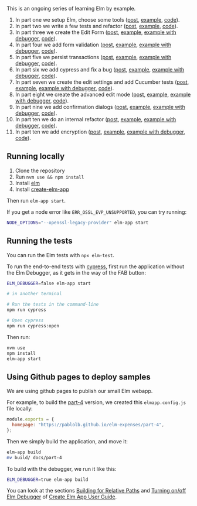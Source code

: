 This is an ongoing series of learning Elm by example.

1. In part one we setup Elm, choose some tools ([post](https://blog.mrbelloc.dev/posts/trying-out-elm-1/), [example](https://pablolb.github.io/elm-expenses/part-1/), [code](https://github.com/pablolb/elm-expenses/tree/part-1)).
2. In part two we write a few tests and refactor ([post](https://blog.mrbelloc.dev/posts/trying-out-elm-2/), [example](https://pablolb.github.io/elm-expenses/part-2/), [code](https://github.com/pablolb/elm-expenses/tree/part-2)).
3. In part three we create the Edit Form ([post](https://blog.mrbelloc.dev/posts/trying-out-elm-3/), [example](https://pablolb.github.io/elm-expenses/part-3/), [example with debugger](https://pablolb.github.io/elm-expenses/part-3-debug/), [code](https://github.com/pablolb/elm-expenses/tree/part-3)).
4. In part four we add form validation ([post](https://blog.mrbelloc.dev/posts/trying-out-elm-4/), [example](https://pablolb.github.io/elm-expenses/part-4/), [example with debugger](https://pablolb.github.io/elm-expenses/part-4-debug/), [code](https://github.com/pablolb/elm-expenses/tree/part-4)).
5. In part five we persist transactions ([post](https://blog.mrbelloc.dev/posts/trying-out-elm-5/), [example](https://pablolb.github.io/elm-expenses/part-5/), [example with debugger](https://pablolb.github.io/elm-expenses/part-5-debug/), [code](https://github.com/pablolb/elm-expenses/tree/part-5)).
6. In part six we add cypress and fix a bug ([post](https://blog.mrbelloc.dev/posts/trying-out-elm-6/), [example](https://pablolb.github.io/elm-expenses/part-6/), [example with debugger](https://pablolb.github.io/elm-expenses/part-6-debug/), [code](https://github.com/pablolb/elm-expenses/tree/part-6)).
7. In part seven we create the edit settings and add Cucumber tests ([post](https://blog.mrbelloc.dev/posts/trying-out-elm-7/), [example](https://pablolb.github.io/elm-expenses/part-7/), [example with debugger](https://pablolb.github.io/elm-expenses/part-7-debug/), [code](https://github.com/pablolb/elm-expenses/tree/part-7)).
8. In part eight we create the advanced edit mode ([post](https://blog.mrbelloc.dev/posts/trying-out-elm-8/), [example](https://pablolb.github.io/elm-expenses/part-8/), [example with debugger](https://pablolb.github.io/elm-expenses/part-8-debug/), [code](https://github.com/pablolb/elm-expenses/tree/part-8)).
9. In part nine we add confirmation dialogs ([post](https://blog.mrbelloc.dev/posts/trying-out-elm-9/), [example](https://pablolb.github.io/elm-expenses/part-9/), [example with debugger](https://pablolb.github.io/elm-expenses/part-9-debug/), [code](https://github.com/pablolb/elm-expenses/tree/part-9)).
10. In part ten we do an internal refactor ([post](https://blog.mrbelloc.dev/posts/trying-out-elm-10/), [example](https://pablolb.github.io/elm-expenses/part-10/), [example with debugger](https://pablolb.github.io/elm-expenses/part-10-debug/), [code](https://github.com/pablolb/elm-expenses/tree/part-10)).
11. In part ten we add encryption ([post](https://blog.mrbelloc.dev/posts/trying-out-elm-11/), [example](https://pablolb.github.io/elm-expenses/part-11/), [example with debugger](https://pablolb.github.io/elm-expenses/part-11-debug/), [code](https://github.com/pablolb/elm-expenses/tree/part-11)).

## Running locally

1. Clone the repository
2. Run `nvm use && npm install`
3. Install [elm](https://guide.elm-lang.org/install/elm.html)
4. Install [create-elm-app](https://github.com/halfzebra/create-elm-app)

Then run `elm-app start`.

If you get a node error like `ERR_OSSL_EVP_UNSUPPORTED`, you can try running:

```bash
NODE_OPTIONS="--openssl-legacy-provider" elm-app start
```

## Running the tests

You can run the Elm tests with `npx elm-test`.

To run the end-to-end tests with [cypress](https://www.cypress.io/), first run the application without the Elm Debugger, as it gets in the way of the FAB button:

```bash
ELM_DEBUGGER=false elm-app start

# in another terminal

# Run the tests in the command-line
npm run cypress

# Open cypress
npm run cypress:open
```

Then run:

```bash
nvm use
npm install
elm-app start
```

## Using Github pages to deploy samples

We are using github pages to publish our small Elm webapp.

For example, to build the [part-4](./docs/part-4/) version, we created this `elmapp.config.js` file locally:

```javascript
module.exports = {
  homepage: "https://pablolb.github.io/elm-expenses/part-4",
};
```

Then we simply build the application, and move it:

```bash
elm-app build
mv build/ docs/part-4
```

To build with the debugger, we run it like this:

```bash
ELM_DEBUGGER=true elm-app build
```

You can look at the sections [Building for Relative Paths](https://github.com/halfzebra/create-elm-app/blob/master/template/README.md#building-for-relative-paths) and [Turning on/off Elm Debugger](https://github.com/halfzebra/create-elm-app/blob/master/template/README.md#turning-onoff-elm-debugger) of [Create Elm App User Guide](https://github.com/halfzebra/create-elm-app/blob/master/template/README.md).
